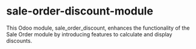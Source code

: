 # sale-order-discount-module
This Odoo module, sale_order_discount, enhances the functionality of the Sale Order module by introducing features to calculate and display discounts.
